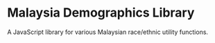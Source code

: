 # Malaysia Demographics Library

A JavaScript library for various Malaysian race/ethnic utility functions.

